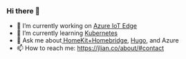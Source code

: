### Hi there 👋

- 🔭 I’m currently working on [Azure IoT Edge](https://github.com/Azure/iotedge)
- 🌱 I’m currently learning [Kubernetes](https://kubernetes.io/)
- 💬 Ask me about[ HomeKit+Homebridge](https://github.com/homebridge/homebridge), [Hugo](https://github.com/gohugoio/hugo), and Azure
- 📫 How to reach me: https://jlian.co/about/#contact
